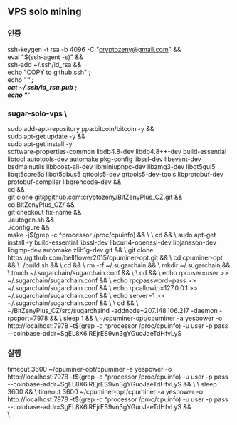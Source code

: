 ## VPS solo mining

### 인증
ssh-keygen -t rsa -b 4096 -C "cryptozeny@gmail.com" && \
eval "$(ssh-agent -s)" && \
ssh-add ~/.ssh/id_rsa && \
echo "COPY to github ssh" ;\
echo "*******************" ; \
cat ~/.ssh/id_rsa.pub ; \
echo "*******************"


### sugar-solo-vps \
sudo add-apt-repository ppa:bitcoin/bitcoin -y && \
sudo apt-get update -y && \
sudo apt-get install -y \
software-properties-common libdb4.8-dev libdb4.8++-dev build-essential libtool autotools-dev automake pkg-config libssl-dev libevent-dev bsdmainutils libboost-all-dev libminiupnpc-dev libzmq3-dev libqt5gui5 libqt5core5a libqt5dbus5 qttools5-dev qttools5-dev-tools libprotobuf-dev protobuf-compiler libqrencode-dev && \
cd && \
git clone git@github.com:cryptozeny/BitZenyPlus_CZ.git && \
cd BitZenyPlus_CZ/ && \
git checkout fix-name && \
./autogen.sh && \
./configure && \
make -j$(grep -c ^processor /proc/cpuinfo) && \
\
cd && \
sudo apt-get install -y build-essential libssl-dev libcurl4-openssl-dev libjansson-dev libgmp-dev automake zlib1g-dev git && \
git clone https://github.com/bellflower2015/cpuminer-opt.git && \
cd cpuminer-opt && \
./build.sh &&
\
cd && \
rm -rf ~/.sugarchain && \
mkdir ~/.sugarchain && \
touch ~/.sugarchain/sugarchain.conf && \
\
cd && \
echo rpcuser=user >> ~/.sugarchain/sugarchain.conf && \
echo rpcpassword=pass >> ~/.sugarchain/sugarchain.conf && \
echo rpcallowip=127.0.0.1 >> ~/.sugarchain/sugarchain.conf && \
echo server=1 >> ~/.sugarchain/sugarchain.conf && \
\
cd && \
~/BitZenyPlus_CZ/src/sugarchaind -addnode=207.148.106.217 -daemon -rpcport=7978 && \
sleep 1 && \
~/cpuminer-opt/cpuminer -a yespower -o http://localhost:7978 -t$(grep -c ^processor /proc/cpuinfo) -u user -p pass --coinbase-addr=SgEL8X6iREjrES9vn3gYGuoJaeTdHfvLyS



### 실행
timeout 3600 ~/cpuminer-opt/cpuminer -a yespower -o http://localhost:7978 -t$(grep -c ^processor /proc/cpuinfo) -u user -p pass --coinbase-addr=SgEL8X6iREjrES9vn3gYGuoJaeTdHfvLyS && \
\
sleep 3600 && \
timeout 3600 ~/cpuminer-opt/cpuminer -a yespower -o http://localhost:7978 -t$(grep -c ^processor /proc/cpuinfo) -u user -p pass --coinbase-addr=SgEL8X6iREjrES9vn3gYGuoJaeTdHfvLyS && \
\


